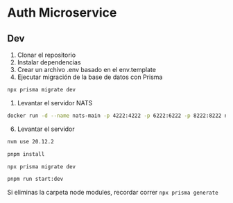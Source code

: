 # Auth Microservice

## Dev

1. Clonar el repositorio
2. Instalar dependencias
3. Crear un archivo .env basado en el env.template
4. Ejecutar migración de la base de datos con Prisma

```bash
npx prisma migrate dev
```

1. Levantar el servidor NATS

```bash
docker run -d --name nats-main -p 4222:4222 -p 6222:6222 -p 8222:8222 nats
```

6. Levantar el servidor

```bash
nvm use 20.12.2

pnpm install

npx prisma migrate dev

pnpm run start:dev
```

Si eliminas la carpeta node modules, recordar correr `npx prisma generate`
